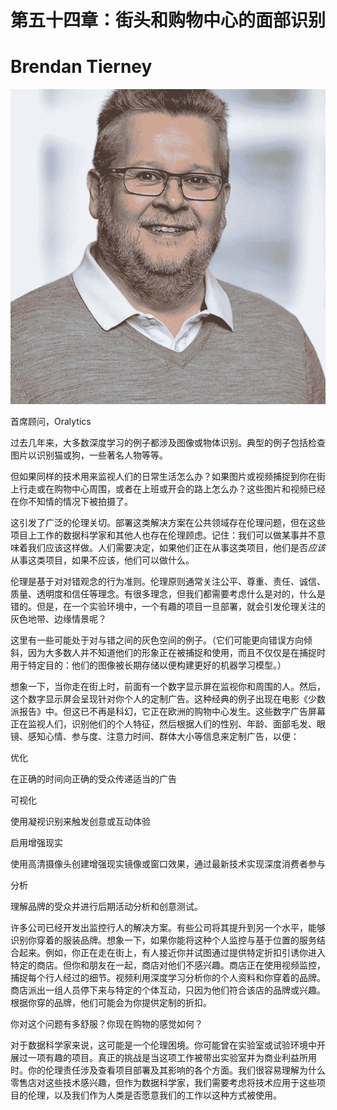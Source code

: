 # 第五十四章：街头和购物中心的面部识别

# Brendan Tierney

![](img/Brendan_Tierney.png)

首席顾问，Oralytics

过去几年来，大多数深度学习的例子都涉及图像或物体识别。典型的例子包括检查图片以识别猫或狗，一些著名人物等等。

但如果同样的技术用来监视人们的日常生活怎么办？如果图片或视频捕捉到你在街上行走或在购物中心周围，或者在上班或开会的路上怎么办？这些图片和视频已经在你不知情的情况下被拍摄了。

这引发了广泛的伦理关切。部署这类解决方案在公共领域存在伦理问题，但在这些项目上工作的数据科学家和其他人也存在伦理顾虑。记住：我们可以做某事并不意味着我们应该这样做。人们需要决定，如果他们正在从事这类项目，他们是否*应该*从事这类项目，如果不应该，他们可以做什么。

伦理是基于对对错观念的行为准则。伦理原则通常关注公平、尊重、责任、诚信、质量、透明度和信任等理念。有很多理念，但我们都需要考虑什么是对的，什么是错的。但是，在一个实验环境中，一个有趣的项目一旦部署，就会引发伦理关注的灰色地带、边缘情景呢？

这里有一些可能处于对与错之间的灰色空间的例子。（它们可能更向错误方向倾斜，因为大多数人并不知道他们的形象正在被捕捉和使用，而且不仅仅是在捕捉时用于特定目的：他们的图像被长期存储以便构建更好的机器学习模型。）

想象一下，当你走在街上时，前面有一个数字显示屏在监视你和周围的人。然后，这个数字显示屏会呈现针对你个人的定制广告。这种经典的例子出现在电影《少数派报告》中。但这已不再是科幻，它正在欧洲的购物中心发生。这些数字广告屏幕正在监视人们，识别他们的个人特征，然后根据人们的性别、年龄、面部毛发、眼镜、感知心情、参与度、注意力时间、群体大小等信息来定制广告，以便：

优化

在正确的时间向正确的受众传递适当的广告

可视化

使用凝视识别来触发创意或互动体验

启用增强现实

使用高清摄像头创建增强现实镜像或窗口效果，通过最新技术实现深度消费者参与

分析

理解品牌的受众并进行后期活动分析和创意测试。

许多公司已经开发出监控行人的解决方案。有些公司将其提升到另一个水平，能够识别你穿着的服装品牌。想象一下，如果你能将这种个人监控与基于位置的服务结合起来。例如，你正在走在街上，有人接近你并试图通过提供特定折扣引诱你进入特定的商店。但你和朋友在一起，商店对他们不感兴趣。商店正在使用视频监控，捕捉每个行人经过的细节。视频利用深度学习分析你的个人资料和你穿着的品牌。商店派出一组人员停下来与特定的个体互动，只因为他们符合该店的品牌或兴趣。根据你穿的品牌，他们可能会为你提供定制的折扣。

你对这个问题有多舒服？你现在购物的感觉如何？

对于数据科学家来说，这可能是一个伦理困境。你可能曾在实验室或试验环境中开展过一项有趣的项目。真正的挑战是当这项工作被带出实验室并为商业利益所用时。你的伦理责任涉及查看项目部署及其影响的各个方面。我们很容易理解为什么零售店对这些技术感兴趣，但作为数据科学家，我们需要考虑将技术应用于这些项目的伦理，以及我们作为人类是否愿意我们的工作以这种方式被使用。
